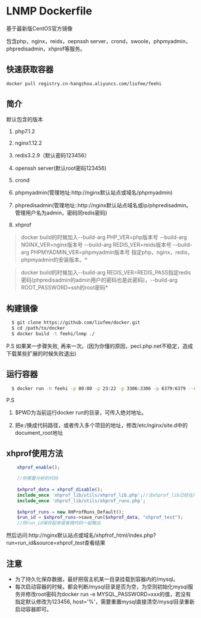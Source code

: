 LNMP Dockerfile
=================

基于最新版CentOS官方镜像

包含php，nginx，reids，oepnssh server，crond，swoole，phpmyadmin，phpredisadmin，xhprof等服务。

快速获取容器
------------------------
```bash 
docker pull registry.cn-hangzhou.aliyuncs.com/liufee/feehi 
```

简介
------------------------
默认包含的版本

1. php7.1.2

2. nginx1.12.2

3. redis3.2.9（默认密码123456）

4. openssh server(默认root密码123456)

5. crond

6. phpmyadmin(管理地址:http://nginx默认站点或域名/phpmyadmin)

7. phpredisadmin(管理地址::http://nginx默认站点域名或ip/phpredisadmin。管理用户名为admin，密码同redis密码)

8. xhprof


>docker build的时候加入--build-arg PHP_VER=php版本号 --build-arg NGINX_VER=nginx版本号 --build-arg REDIS_VER=reids版本号 --build-arg PHPMYADMIN_VER=phpmyadmin版本号 指定php，nginx，redis，phpmyadmin的安装版本。*

>docker build的时候加入--build-arg REDIS_VER=REDIS_PASS指定redis密码(phpredisadmin的admin用户的密码也是此密码)，--build-arg ROOT_PASSWORD=ssh的root密码*


构建镜像
------------------------
```bash
  $ git clone https://github.com/liufee/docker.git
  $ cd /path/to/docker
  $ docker build -t feehi/lnmp ./
```
P.S 如果某一步骤失败, 再来一次。(因为你懂的原因，pecl.php.net不稳定，造成下载某些扩展的时候失败退出)


运行容器
-------------------

```bash
  $ docker run -h feehi -p 80:80 -p 23:22 -p 3306:3306 -p 6379:6379 --name feehi -itd -v /path/to/docker/etc/nginx:/etc/nginx -v /path/to/docker/data/mysql:/mysql -v /path/to/docker/data/log:/var/log -v /e:/www feehi/lnmp
```
 P.S 
 
 1. $PWD为当前运行docker run的目录，可传入绝对地址。
 
 2. 把e:/换成代码路径，或者传入多个项目的地址，修改/etc/nginx/site.d中的document_root地址


xhprof使用方法
-------------------
```php
    xhprof_enable();

    //你需要分析的代码
    
    $xhprof_data = xhprof_disable();
    include_once 'xhprof_lib/utils/xhprof_lib.php';//注xhprof_lib已经在/usr/local/php/lib/php中了
    include_once 'xhprof_lib/utils/xhprof_runs.php';
    
    $xhprof_runs = new XHProfRuns_Default();
    $run_id = $xhprof_runs->save_run($xhprof_data, "xhprof_test");
    //将run_id保存起来或者随代码一起输出
```
然后访问:http://nginx默认站点或域名/xhpfrof_html/index.php?run=run_id&source=xhprof_test查看结果


注意
-------------------
* 为了持久化保存数据，最好把宿主机某一目录挂载到容器内的/mysql。
* 每次启动容器的时候，都会判断/mysql目录是否为空，为空则初始化mysql服务并修改root密码为docker run -e MYSQL_PASSWORD=xxx的值，若没有指定默认修改为123456, host='%'，需要重置mysql直接清空/mysql目录重新启动容器即可。

   
